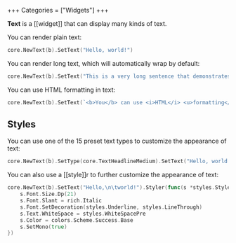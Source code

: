 +++
Categories = ["Widgets"]
+++

**Text** is a [[widget]] that can display many kinds of text.

You can render plain text:

```Go
core.NewText(b).SetText("Hello, world!")
```

You can render long text, which will automatically wrap by default:

```Go
core.NewText(b).SetText("This is a very long sentence that demonstrates how text content will overflow onto multiple lines when the size of the text exceeds the size of its surrounding container; text widgets are customizable widget that Cogent Core provides, allowing you to display many kinds of text")
```

You can use HTML formatting in text:

```Go
core.NewText(b).SetText(`<b>You</b> can use <i>HTML</i> <u>formatting</u> inside of <b><i><u>Cogent Core</u></i></b> text, including <span style="color:red;background-color:yellow">custom styling</span> and <a href="https://example.com">links</a>`)
```

## Styles

You can use one of the 15 preset text types to customize the appearance of text:

```Go
core.NewText(b).SetType(core.TextHeadlineMedium).SetText("Hello, world!")
```

You can also use a [[style]]r to further customize the appearance of text:

```Go
core.NewText(b).SetText("Hello,\n\tworld!").Styler(func(s *styles.Style) {
    s.Font.Size.Dp(21)
    s.Font.Slant = rich.Italic
    s.Font.SetDecoration(styles.Underline, styles.LineThrough)
    s.Text.WhiteSpace = styles.WhiteSpacePre
    s.Color = colors.Scheme.Success.Base
    s.SetMono(true)
})
```
